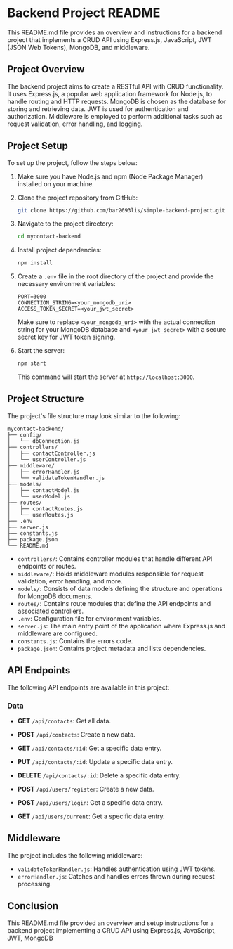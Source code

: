 # Backend Project README

This README.md file provides an overview and instructions for a backend project that implements a CRUD API using Express.js, JavaScript, JWT (JSON Web Tokens), MongoDB, and middleware.

## Project Overview

The backend project aims to create a RESTful API with CRUD functionality. It uses Express.js, a popular web application framework for Node.js, to handle routing and HTTP requests. MongoDB is chosen as the database for storing and retrieving data. JWT is used for authentication and authorization. Middleware is employed to perform additional tasks such as request validation, error handling, and logging.

## Project Setup

To set up the project, follow the steps below:

1. Make sure you have Node.js and npm (Node Package Manager) installed on your machine.

2. Clone the project repository from GitHub:

   ```bash
   git clone https://github.com/bar2693lis/simple-backend-project.git
   ```

3. Navigate to the project directory:

   ```bash
   cd mycontact-backend
   ```

4. Install project dependencies:

   ```bash
   npm install
   ```

5. Create a `.env` file in the root directory of the project and provide the necessary environment variables:

   ```plaintext
   PORT=3000
   CONNECTION_STRING=<your_mongodb_uri>
   ACCESS_TOKEN_SECRET=<your_jwt_secret>
   ```

   Make sure to replace `<your_mongodb_uri>` with the actual connection string for your MongoDB database and `<your_jwt_secret>` with a secure secret key for JWT token signing.

6. Start the server:

   ```bash
   npm start
   ```

   This command will start the server at `http://localhost:3000`.

## Project Structure

The project's file structure may look similar to the following:

```plaintext
mycontact-backend/
├── config/
│   └── dbConnection.js
├── controllers/
│   ├── contactController.js
│   └── userController.js
├── middleware/
│   ├── errorHandler.js
│   └── validateTokenHandler.js
├── models/
│   ├── contactModel.js
│   └── userModel.js
├── routes/
│   ├── contactRoutes.js
│   └── userRoutes.js
├── .env
├── server.js
├── constants.js
├── package.json
└── README.md
```

- `controllers/`: Contains controller modules that handle different API endpoints or routes.
- `middleware/`: Holds middleware modules responsible for request validation, error handling, and more.
- `models/`: Consists of data models defining the structure and operations for MongoDB documents.
- `routes/`: Contains route modules that define the API endpoints and associated controllers.
- `.env`: Configuration file for environment variables.
- `server.js`: The main entry point of the application where Express.js and middleware are configured.
- `constants.js`: Contains the errors code.
- `package.json`: Contains project metadata and lists dependencies.

## API Endpoints

The following API endpoints are available in this project:

### Data

- **GET** `/api/contacts`: Get all data.
- **POST** `/api/contacts`: Create a new data.
- **GET** `/api/contacts/:id`: Get a specific data entry.
- **PUT** `/api/contacts/:id`: Update a specific data entry.
- **DELETE** `/api/contacts/:id`: Delete a specific data entry.

- **POST** `/api/users/register`: Create a new data.
- **POST** `/api/users/login`: Get a specific data entry.
- **GET** `/api/users/current`: Get a specific data entry.

## Middleware

The project includes the following middleware:

- `validateTokenHandler.js`: Handles authentication using JWT tokens.
- `errorHandler.js`: Catches and handles errors thrown during request processing.

## Conclusion

This README.md file provided an overview and setup instructions for a backend project implementing a CRUD API using Express.js, JavaScript, JWT, MongoDB
